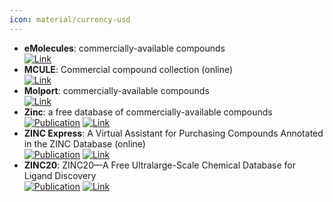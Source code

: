 ```yaml
---
icon: material/currency-usd
---
```


- **eMolecules**: commercially-available compounds  
	[![Link](https://img.shields.io/badge/Link-online-brightgreen?style=for-the-badge&logo=cachet&logoColor=65FF8F)](https://www.emolecules.com/) 
- **MCULE**: Commercial compound collection (online)  
	[![Link](https://img.shields.io/badge/Link-online-brightgreen?style=for-the-badge&logo=cachet&logoColor=65FF8F)](https://mcule.com/database/) 
- **Molport**: commercially-available compounds  
	[![Link](https://img.shields.io/badge/Link-online-brightgreen?style=for-the-badge&logo=cachet&logoColor=65FF8F)](https://www.molport.com/shop/index) 
- **Zinc**: a free database of commercially-available compounds  
	[![Publication](https://img.shields.io/badge/Publication-Citations:464-blue?style=for-the-badge&logo=bookstack)](https://doi.org/10.1021/acs.jcim.0c00675) [![Link](https://img.shields.io/badge/Link-online-brightgreen?style=for-the-badge&logo=cachet&logoColor=65FF8F)](http://zinc15.docking.org/) 
- **ZINC Express**: A Virtual Assistant for Purchasing Compounds Annotated in the ZINC Database (online)  
	[![Publication](https://img.shields.io/badge/Publication-Citations:464-blue?style=for-the-badge&logo=bookstack)](https://doi.org/10.1021/acs.jcim.0c00675) [![Link](https://img.shields.io/badge/Link-offline-red?style=for-the-badge&logo=xamarin&logoColor=red)](https://zincexpress.mml.unc.edu/) 
- **ZINC20**: ZINC20—A Free Ultralarge-Scale Chemical Database for Ligand Discovery  
	[![Publication](https://img.shields.io/badge/Publication-Citations:466-blue?style=for-the-badge&logo=bookstack)](https://doi.org/10.1021/acs.jcim.0c00675) [![Link](https://img.shields.io/badge/Link-online-brightgreen?style=for-the-badge&logo=cachet&logoColor=65FF8F)](http://zinc20.docking.org/) 
